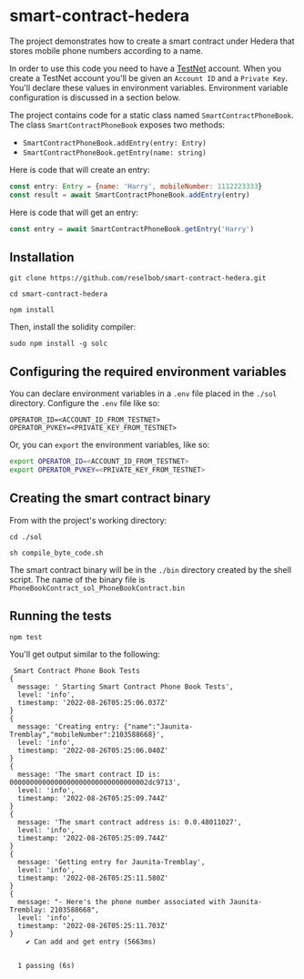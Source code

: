 # smart-contract-hedera
The project demonstrates how to create a smart contract under Hedera that stores mobile phone numbers according to a name.

In order to use this code you need to have a [TestNet](https://docs.hedera.com/guides/testnet) account. When you create a TestNet account you'll be given an `Account ID` and a `Private Key`. You'll 
declare these values in environment variables. Environment variable configuration is discussed in a section below.

The project contains code for a static class named `SmartContractPhoneBook`. The class `SmartContractPhoneBook` exposes two methods:

* `SmartContractPhoneBook.addEntry(entry: Entry)`
* `SmartContractPhoneBook.getEntry(name: string)`

Here is code that will create an entry:

```javascript
const entry: Entry = {name: 'Harry', mobileNumber: 1112223333}
const result = await SmartContractPhoneBook.addEntry(entry)
```

Here is code that will get an entry:

```javascript
const entry = await SmartContractPhoneBook.getEntry('Harry')
```

## Installation

`git clone https://github.com/reselbob/smart-contract-hedera.git`

`cd smart-contract-hedera`

`npm install`

Then, install the solidity compiler:

`sudo npm install -g solc`


## Configuring the required environment variables

You can declare environment variables in a `.env` file placed in the `./sol` directory. Configure the `.env` file like so:

```
OPERATOR_ID=<ACCOUNT_ID_FROM_TESTNET>
OPERATOR_PVKEY=<PRIVATE_KEY_FROM_TESTNET>
```

Or, you can `export` the environment variables, like so:

```bash
export OPERATOR_ID=<ACCOUNT_ID_FROM_TESTNET>
export OPERATOR_PVKEY=<PRIVATE_KEY_FROM_TESTNET>

```

## Creating the smart contract binary

From with the project's working directory:

```
cd ./sol

sh compile_byte_code.sh
```

The smart contract binary will be in the `./bin` directory created by the shell script. The name of the binary file is 
`PhoneBookContract_sol_PhoneBookContract.bin`

## Running the tests

`npm test`

You'll get output similar to the following:

```
 Smart Contract Phone Book Tests
{
  message: ' Starting Smart Contract Phone Book Tests',
  level: 'info',
  timestamp: '2022-08-26T05:25:06.037Z'
}
{
  message: 'Creating entry: {"name":"Jaunita-Tremblay","mobileNumber":2103588668}',
  level: 'info',
  timestamp: '2022-08-26T05:25:06.040Z'
}
{
  message: 'The smart contract ID is: 0000000000000000000000000000000002dc9713',
  level: 'info',
  timestamp: '2022-08-26T05:25:09.744Z'
}
{
  message: 'The smart contract address is: 0.0.48011027',
  level: 'info',
  timestamp: '2022-08-26T05:25:09.744Z'
}
{
  message: 'Getting entry for Jaunita-Tremblay',
  level: 'info',
  timestamp: '2022-08-26T05:25:11.580Z'
}
{
  message: "- Here's the phone number associated with Jaunita-Tremblay: 2103588668",
  level: 'info',
  timestamp: '2022-08-26T05:25:11.703Z'
}
    ✔ Can add and get entry (5663ms)


  1 passing (6s)

```
